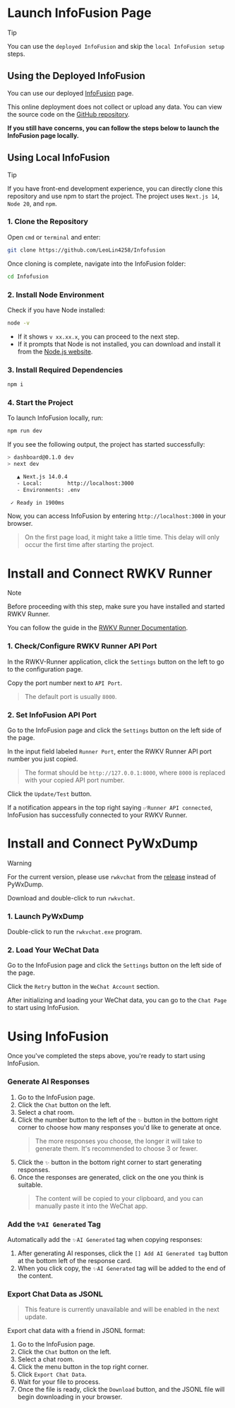 # Launch InfoFusion Page

> [!TIP]
> You can use the `deployed InfoFusion` and skip the `local InfoFusion setup` steps.

## Using the Deployed InfoFusion

You can use our deployed [InfoFusion](https://rwkv-infofusion.vercel.app/) page.

This online deployment does not collect or upload any data. You can view the source code on the [GitHub repository](https://github.com/LeoLin4258/Infofusion).

**If you still have concerns, you can follow the steps below to launch the InfoFusion page locally.**

## Using Local InfoFusion
> [!TIP]
> If you have front-end development experience, you can directly clone this repository and use npm to start the project.
> The project uses `Next.js 14`, `Node 20`, and `npm`.

### 1. Clone the Repository
Open `cmd` or `terminal` and enter:

```bash
git clone https://github.com/LeoLin4258/Infofusion
```

Once cloning is complete, navigate into the InfoFusion folder:

```bash
cd Infofusion
```

### 2. Install Node Environment
Check if you have Node installed:

```bash
node -v
```
- If it shows `v xx.xx.x`, you can proceed to the next step.
- If it prompts that Node is not installed, you can download and install it from the [Node.js website](https://nodejs.org/en).

### 3. Install Required Dependencies
```bash
npm i
```

### 4. Start the Project
To launch InfoFusion locally, run:

```bash
npm run dev
```

If you see the following output, the project has started successfully:

```bash
> dashboard@0.1.0 dev
> next dev

   ▲ Next.js 14.0.4
   - Local:        http://localhost:3000
   - Environments: .env

 ✓ Ready in 1900ms
```

Now, you can access InfoFusion by entering `http://localhost:3000` in your browser.  
> On the first page load, it might take a little time. This delay will only occur the first time after starting the project.

# Install and Connect RWKV Runner
> [!NOTE]
> Before proceeding with this step, make sure you have installed and started RWKV Runner.
>
> You can follow the guide in the [RWKV Runner Documentation](https://rwkv.cn/RWKV-Runner/Introduction).

### 1. Check/Configure RWKV Runner API Port
In the RWKV-Runner application, click the `Settings` button on the left to go to the configuration page.

Copy the port number next to `API Port`.  
> The default port is usually `8000`.

### 2. Set InfoFusion API Port
Go to the InfoFusion page and click the `Settings` button on the left side of the page.

In the input field labeled `Runner Port`, enter the RWKV Runner API port number you just copied.  
> The format should be `http://127.0.0.1:8000`, where `8000` is replaced with your copied API port number.

Click the `Update/Test` button.

If a notification appears in the top right saying `✅Runner API connected`, InfoFusion has successfully connected to your RWKV Runner.

# Install and Connect PyWxDump
> [!WARNING]
> For the current version, please use `rwkvchat` from the [release](https://github.com/LeoLin4258/Infofusion/releases/tag/v1.0.0) instead of PyWxDump.
> 
> Download and double-click to run `rwkvchat`.

### 1. Launch PyWxDump
Double-click to run the `rwkvchat.exe` program.

### 2. Load Your WeChat Data
Go to the InfoFusion page and click the `Settings` button on the left side of the page.

Click the `Retry` button in the `WeChat Account` section.

After initializing and loading your WeChat data, you can go to the `Chat Page` to start using InfoFusion.

# Using InfoFusion
Once you've completed the steps above, you're ready to start using InfoFusion.

### Generate AI Responses
1. Go to the InfoFusion page.
2. Click the `Chat` button on the left.
3. Select a chat room.
4. Click the number button to the left of the `✨` button in the bottom right corner to choose how many responses you'd like to generate at once.
   > The more responses you choose, the longer it will take to generate them.
   > It's recommended to choose 3 or fewer.
5. Click the `✨` button in the bottom right corner to start generating responses.
6. Once the responses are generated, click on the one you think is suitable.
   > The content will be copied to your clipboard, and you can manually paste it into the WeChat app.

### Add the `✨AI Generated` Tag
Automatically add the `✨AI Generated` tag when copying responses:
1. After generating AI responses, click the `[] Add AI Generated tag` button at the bottom left of the response card.
2. When you click copy, the `✨AI Generated` tag will be added to the end of the content.

### Export Chat Data as JSONL
> This feature is currently unavailable and will be enabled in the next update.

Export chat data with a friend in JSONL format:
1. Go to the InfoFusion page.
2. Click the `Chat` button on the left.
3. Select a chat room.
4. Click the menu button in the top right corner.
5. Click `Export Chat Data`.
6. Wait for your file to process.
7. Once the file is ready, click the `Download` button, and the JSONL file will begin downloading in your browser.